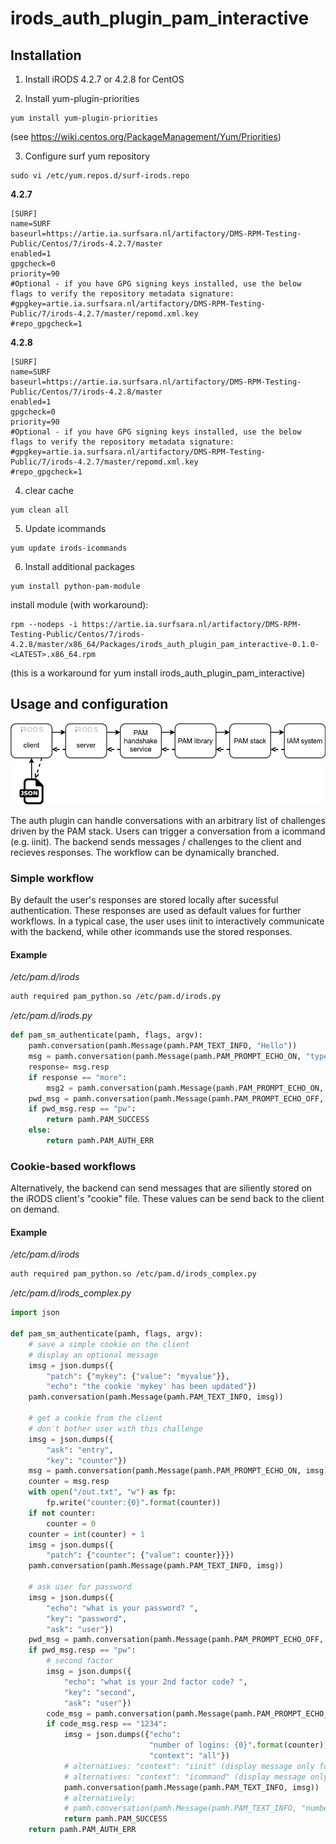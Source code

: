 # irods_auth_plugin_pam_interactive

## Installation

1. Install iRODS 4.2.7 or 4.2.8 for CentOS

2. Install yum-plugin-priorities

```
yum install yum-plugin-priorities
```
(see https://wiki.centos.org/PackageManagement/Yum/Priorities)

3. Configure surf yum repository
```
sudo vi /etc/yum.repos.d/surf-irods.repo
```

**4.2.7**
```
[SURF]
name=SURF
baseurl=https://artie.ia.surfsara.nl/artifactory/DMS-RPM-Testing-Public/Centos/7/irods-4.2.7/master
enabled=1
gpgcheck=0
priority=90
#Optional - if you have GPG signing keys installed, use the below flags to verify the repository metadata signature:
#gpgkey=artie.ia.surfsara.nl/artifactory/DMS-RPM-Testing-Public/7/irods-4.2.7/master/repomd.xml.key
#repo_gpgcheck=1
```

**4.2.8**
```
[SURF]
name=SURF
baseurl=https://artie.ia.surfsara.nl/artifactory/DMS-RPM-Testing-Public/Centos/7/irods-4.2.8/master
enabled=1
gpgcheck=0
priority=90
#Optional - if you have GPG signing keys installed, use the below flags to verify the repository metadata signature:
#gpgkey=artie.ia.surfsara.nl/artifactory/DMS-RPM-Testing-Public/7/irods-4.2.7/master/repomd.xml.key
#repo_gpgcheck=1
```

4. clear cache

```
yum clean all
```

5. Update icommands

```
yum update irods-icommands
```

6. Install additional packages

```
yum install python-pam-module
```

install module (with workaround):

```
rpm --nodeps -i https://artie.ia.surfsara.nl/artifactory/DMS-RPM-Testing-Public/Centos/7/irods-4.2.8/master/x86_64/Packages/irods_auth_plugin_pam_interactive-0.1.0-<LATEST>.x86_64.rpm
```
(this is a workaround for yum install irods_auth_plugin_pam_interactive)

## Usage and configuration

![Components](doc/Components.png)

The auth plugin can handle conversations with an arbitrary list of challenges driven by the PAM stack.
Users can trigger a conversation from a icommand (e.g. iinit). The backend sends messages / challenges to the client and recieves 
responses. The workflow can be dynamically branched.

### Simple workflow
By default the user's responses are stored locally after sucessful authentication. These responses are used as default values for further
workflows. In a typical case, the user uses iinit to interactively communicate with the backend, while other icommands use the stored
responses.

#### Example
*/etc/pam.d/irods*
```bash
auth required pam_python.so /etc/pam.d/irods.py
```
*/etc/pam.d/irods.py*
```python
def pam_sm_authenticate(pamh, flags, argv):
    pamh.conversation(pamh.Message(pamh.PAM_TEXT_INFO, "Hello"))
    msg = pamh.conversation(pamh.Message(pamh.PAM_PROMPT_ECHO_ON, "type 'more' if you want more:"))
    response= msg.resp
    if response == "more":
        msg2 = pamh.conversation(pamh.Message(pamh.PAM_PROMPT_ECHO_ON, "type somehting:"))
    pwd_msg = pamh.conversation(pamh.Message(pamh.PAM_PROMPT_ECHO_OFF, "password:"))
    if pwd_msg.resp == "pw":
        return pamh.PAM_SUCCESS
    else:
        return pamh.PAM_AUTH_ERR

```

### Cookie-based workflows
Alternatively, the backend can send messages that are siliently stored on the iRODS client's "cookie" file.
These values can be send back to the client on demand.

#### Example
*/etc/pam.d/irods*
```bash
auth required pam_python.so /etc/pam.d/irods_complex.py
```

*/etc/pam.d/irods_complex.py*
```python
import json

def pam_sm_authenticate(pamh, flags, argv):
    # save a simple cookie on the client
    # display an optional message
    imsg = json.dumps({
        "patch": {"mykey": {"value": "myvalue"}},
        "echo": "the cookie 'mykey' has been updated"})
    pamh.conversation(pamh.Message(pamh.PAM_TEXT_INFO, imsg))

    # get a cookie from the client
    # don't bother user with this challenge
    imsg = json.dumps({
        "ask": "entry", 
        "key": "counter"})
    msg = pamh.conversation(pamh.Message(pamh.PAM_PROMPT_ECHO_ON, imsg))
    counter = msg.resp
    with open("/out.txt", "w") as fp:
        fp.write("counter:{0}".format(counter))
    if not counter:
        counter = 0
    counter = int(counter) + 1
    imsg = json.dumps({
        "patch": {"counter": {"value": counter}}})
    pamh.conversation(pamh.Message(pamh.PAM_TEXT_INFO, imsg))

    # ask user for password
    imsg = json.dumps({
        "echo": "what is your password? ",
        "key": "password",
        "ask": "user"})
    pwd_msg = pamh.conversation(pamh.Message(pamh.PAM_PROMPT_ECHO_OFF, imsg))
    if pwd_msg.resp == "pw":
        # second factor
        imsg = json.dumps({
            "echo": "what is your 2nd factor code? ",
            "key": "second",
            "ask": "user"})
        code_msg = pamh.conversation(pamh.Message(pamh.PAM_PROMPT_ECHO_ON, imsg))
        if code_msg.resp == "1234":
            imsg = json.dumps({"echo":
                               "number of logins: {0}".format(counter),
                               "context": "all"})
            # alternatives: "context": "iinit" (display message only for iinit command) (default)
            # alternatives: "context": "icommand" (display message only for other icommands)
            pamh.conversation(pamh.Message(pamh.PAM_TEXT_INFO, imsg))
            # alternatively:
            # pamh.conversation(pamh.Message(pamh.PAM_TEXT_INFO, "number of logins: {0}".format(counter)))
            return pamh.PAM_SUCCESS
    return pamh.PAM_AUTH_ERR
```





